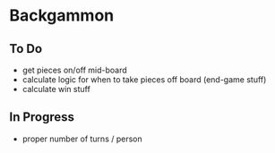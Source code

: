 # Backgammon
## To Do
- get pieces on/off mid-board
- calculate logic for when to take pieces off board (end-game stuff)
- calculate win stuff

## In Progress
- proper number of turns / person